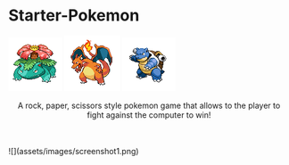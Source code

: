 # Starter-Pokemon
![](assets/images/Venusaur.png) ![](assets/images/Charizard.png) ![](assets/images/Blastoise.png)<br />
<p align="center">A rock, paper, scissors style pokemon game that allows to the player to fight against the computer to win!</p>
<br /><br />![](assets/images/screenshot1.png)
